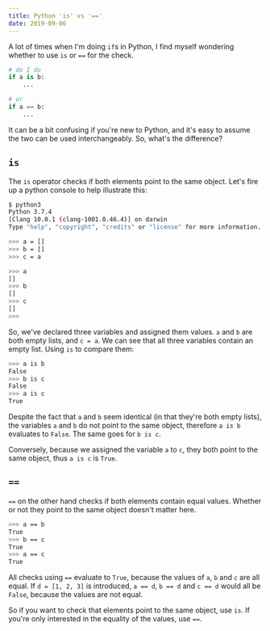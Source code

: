 ```yaml
---
title: Python 'is' vs '=='
date: 2019-09-06
---
```


A lot of times when I'm doing `if`s in Python, I find myself wondering whether to use `is` or `==` for the check.

```python
# do I do
if a is b:
    ...

# or
if a == b:
    ...
```

It can be a bit confusing if you're new to Python, and it's easy to assume the two can be used interchangeably. So, what's the difference?

## `is`
The `is` operator checks if both elements point to the same object. Let's fire up a python console to help illustrate this:

```bash
$ python3
Python 3.7.4
[Clang 10.0.1 (clang-1001.0.46.4)] on darwin
Type "help", "copyright", "credits" or "license" for more information.

>>> a = []
>>> b = []
>>> c = a

>>> a
[]
>>> b
[]
>>> c
[]
>>>
```

So, we've declared three variables and assigned them values. `a` and `b` are both empty lists, and `c = a`. We can see that all three variables contain an empty list. Using `is` to compare them:

```bash
>>> a is b
False
>>> b is c
False
>>> a is c
True
```

Despite the fact that `a` and `b` seem identical (in that they're both empty lists), the variables `a` and `b` do not point to the same object, therefore `a is b` evaluates to `False`. The same goes for `b is c`.

Conversely, because we assigned the variable `a` to `c`, they both point to the same object, thus `a is c` is `True`.

## `==`
`==` on the other hand checks if both elements contain equal values. Whether or not they point to the same object doesn't matter here.

```bash
>>> a == b
True
>>> b == c
True
>>> a == c
True
```

All checks using `==` evaluate to `True`, because the values of `a`, `b` and `c` are all equal. If `d = [1, 2, 3]` is introduced, `a == d`, `b == d` and `c == d` would all be `False`, because the values are not equal.

So if you want to check that elements point to the same object, use `is`. If you're only interested in the equality of the values, use `==`.
